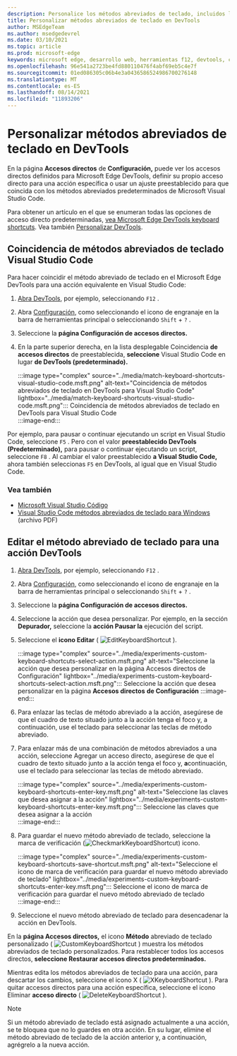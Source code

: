 ```yaml
---
description: Personalice los métodos abreviados de teclado, incluidos los accesos directos que coincidan Visual Studio Code.
title: Personalizar métodos abreviados de teclado en DevTools
author: MSEdgeTeam
ms.author: msedgedevrel
ms.date: 03/10/2021
ms.topic: article
ms.prod: microsoft-edge
keywords: microsoft edge, desarrollo web, herramientas f12, devtools, custom, shortcuts, teclado, visual studio code
ms.openlocfilehash: 96e541a2723be4fd880110476f4abf69eb5c4e7f
ms.sourcegitcommit: 01ed086305c06b4e3a0436586524986700276148
ms.translationtype: MT
ms.contentlocale: es-ES
ms.lasthandoff: 08/14/2021
ms.locfileid: "11893206"
---
```

# <a name="customize-keyboard-shortcuts-in-devtools"></a>Personalizar métodos abreviados de teclado en DevTools  

En la página **Accesos directos** de **Configuración,** puede ver los accesos directos definidos para Microsoft Edge DevTools, definir su propio acceso directo para una acción específica o usar un ajuste preestablecido para que coincida con los métodos abreviados predeterminados de Microsoft Visual Studio Code.

Para obtener un artículo en el que se enumeran todas las opciones de acceso directo predeterminadas, [vea Microsoft Edge DevTools keyboard shortcuts][DevToolsShortcuts].  Vea también [Personalizar DevTools][DevToolsCustomizeSettings].


## <a name="match-keyboard-shortcuts-from-visual-studio-code"></a>Coincidencia de métodos abreviados de teclado Visual Studio Code

Para hacer coincidir el método abreviado de teclado en el Microsoft Edge DevTools para una acción equivalente en Visual Studio Code:

1.  [Abra DevTools][DevtoolsOpenMain], por ejemplo, seleccionando `F12` .
1.  Abra [Configuración][DevToolsCustomizeSettings], como seleccionando el icono de engranaje en la barra de herramientas principal o seleccionando `Shift` + `?` .  
1.  Seleccione la **página Configuración de accesos directos.**
1.  En la parte superior derecha, en la lista desplegable Coincidencia **de accesos directos** de preestablecida, **seleccione** Visual Studio Code en lugar **de DevTools (predeterminado).**
    
    :::image type="complex" source="../media/match-keyboard-shortcuts-visual-studio-code.msft.png" alt-text="Coincidencia de métodos abreviados de teclado en DevTools para Visual Studio Code" lightbox="../media/match-keyboard-shortcuts-visual-studio-code.msft.png":::
       Coincidencia de métodos abreviados de teclado en DevTools para Visual Studio Code  
    :::image-end:::  
    
Por ejemplo, para pausar o continuar ejecutando un script en Visual Studio Code, seleccione `F5` .  Pero con el valor **preestablecido DevTools (Predeterminado),** para pausar o continuar ejecutando un script, seleccione `F8` .  Al cambiar el valor preestablecido **a Visual Studio Code,** ahora también seleccionas `F5` en DevTools, al igual que en Visual Studio Code.

### <a name="see-also"></a>Vea también

* [Microsoft Visual Studio Código][VisualStudioCode]
* [Visual Studio Code métodos abreviados de teclado para Windows][VisualStudioCodeShortcutsKeyboardWindows] (archivo PDF)


## <a name="edit-the-keyboard-shortcut-for-a-devtools-action"></a>Editar el método abreviado de teclado para una acción DevTools

1.  [Abra DevTools][DevtoolsOpenMain], por ejemplo, seleccionando `F12` .
1.  Abra [Configuración][DevToolsCustomizeSettings], como seleccionando el icono de engranaje en la barra de herramientas principal o seleccionando `Shift` + `?` .  
1.  Seleccione la **página Configuración de accesos directos.**
1.  Seleccione la acción que desea personalizar.  Por ejemplo, en la sección **Depurador,** seleccione la **acción Pausar la** ejecución del script.  
1.  Seleccione el **icono Editar** \( ![ EditKeyboardShortcut ](../media/edit-keyboard-shortcut-icon.msft.png) \).  
    
    :::image type="complex" source="../media/experiments-custom-keyboard-shortcuts-select-action.msft.png" alt-text="Seleccione la acción que desea personalizar en la página Accesos directos de Configuración" lightbox="../media/experiments-custom-keyboard-shortcuts-select-action.msft.png":::
       Seleccione la acción que desea personalizar en la página **Accesos directos** **de Configuración**
    :::image-end:::  
    
1.  Para enlazar las teclas de método abreviado a la acción, asegúrese de que el cuadro de texto situado junto a la acción tenga el foco y, a continuación, use el teclado para seleccionar las teclas de método abreviado.  
1.  Para enlazar más de una combinación de métodos abreviados a una acción, seleccione Agregar un acceso directo, asegúrese de que el cuadro de texto situado junto a la acción tenga el foco y, **a**continuación, use el teclado para seleccionar las teclas de método abreviado.  
    
    :::image type="complex" source="../media/experiments-custom-keyboard-shortcuts-enter-key.msft.png" alt-text="Seleccione las claves que desea asignar a la acción" lightbox="../media/experiments-custom-keyboard-shortcuts-enter-key.msft.png":::
       Seleccione las claves que desea asignar a la acción  
    :::image-end:::  
    
1.  Para guardar el nuevo método abreviado de teclado, seleccione la marca de verificación \(![CheckmarkKeyboardShortcut](../media/checkmark-keyboard-shortcut-icon.msft.png)\) icono.
    
    :::image type="complex" source="../media/experiments-custom-keyboard-shortcuts-save-shortcut.msft.png" alt-text="Seleccione el icono de marca de verificación para guardar el nuevo método abreviado de teclado" lightbox="../media/experiments-custom-keyboard-shortcuts-enter-key.msft.png":::
       Seleccione el icono de marca de verificación para guardar el nuevo método abreviado de teclado  
    :::image-end:::  
    
1.  Seleccione el nuevo método abreviado de teclado para desencadenar la acción en DevTools.  
    
En la **página Accesos directos,** el icono **Método** abreviado de teclado personalizado \( ![ CustomKeyboardShortcut \) muestra los ](../media/custom-keyboard-shortcut-icon.msft.png) métodos abreviados de teclado personalizados.  Para restablecer todos los accesos directos, **seleccione Restaurar accesos directos predeterminados.**  

Mientras edita los métodos abreviados de teclado para una acción, para descartar los cambios, seleccione el icono X \( ![ XKeyboardShortcut ](../media/discard-changes-keyboard-shortcut-icon.msft.png) \).  Para quitar accesos directos para una acción específica, seleccione el icono Eliminar **acceso directo** \( ![ DeleteKeyboardShortcut ](../media/delete-keyboard-shortcut-icon.msft.png) \).  

> [!NOTE]
> Si un método abreviado de teclado está asignado actualmente a una acción, se te bloquea que no lo guardes en otra acción.  En su lugar, elimine el método abreviado de teclado de la acción anterior y, a continuación, agrégrelo a la nueva acción.  

<!-- links -->  
[DevToolsCustomizeSettings]: ./index.md#settings "Configuración: personalizar Microsoft Edge DevTools | Microsoft Docs"  
[DevtoolsOpenMain]: ../open/index.md "Abrir Microsoft Edge DevTools | Microsoft Docs"  
[DevToolsShortcuts]: ../shortcuts/index.md "Métodos abreviados de teclado de Microsoft Edge DevTools | Microsoft Docs"  
<!-- external links -->
[VisualStudioCode]: https://code.visualstudio.com "Microsoft Visual Studio Código"  
[VisualStudioCodeShortcutsKeyboardWindows]: https://code.visualstudio.com/shortcuts/keyboard-shortcuts-windows.pdf "Visual Studio Code Métodos abreviados de teclado para Windows | Microsoft Visual Studio Código"  
